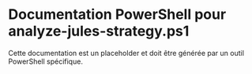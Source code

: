 # Documentation PowerShell pour analyze-jules-strategy.ps1

Cette documentation est un placeholder et doit être générée par un outil PowerShell spécifique.
